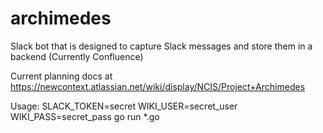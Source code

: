 # archimedes
Slack bot that is designed to capture Slack messages and store them in a backend (Currently Confluence)

Current planning docs at https://newcontext.atlassian.net/wiki/display/NCIS/Project+Archimedes

Usage:
      SLACK_TOKEN=secret WIKI_USER=secret_user WIKI_PASS=secret_pass go run *.go
